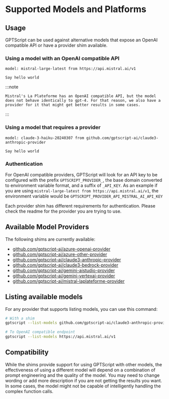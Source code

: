 # Supported Models and Platforms

## Usage

GPTScript can be used against alternative models that expose an OpenAI compatible API or have a provider shim available.

### Using a model with an OpenAI compatible API

```gptscript
model: mistral-large-latest from https://api.mistral.ai/v1

Say hello world
```

:::note

    Mistral's La Plateforme has an OpenAI compatible API, but the model does not behave identically to gpt-4. For that reason, we also have a provider for it that might get better results in some cases.

:::

### Using a model that requires a provider
```gptscript
model: claude-3-haiku-20240307 from github.com/gptscript-ai/claude3-anthropic-provider

Say hello world
```

### Authentication

For OpenAI compatible providers, GPTScript will look for an API key to be configured with the
prefix `GPTSCRIPT_PROVIDER_`, the base domain converted to environment variable format, and a suffix of `_API_KEY`.
As an example if you are using `mistral-large-latest from https://api.mistral.ai/v1`, the environment variable would
be `GPTSCRIPT_PROVIDER_API_MISTRAL_AI_API_KEY`

Each provider shim has different requirements for authentication. Please check the readme for the provider you are
trying to use.

## Available Model Providers

The following shims are currently available:

* [github.com/gptscript-ai/azure-openai-provider](https://github.com/gptscript-ai/azure-openai-provider)
* [github.com/gptscript-ai/azure-other-provider](https://github.com/gptscript-ai/azure-other-provider)
* [github.com/gptscript-ai/claude3-anthropic-provider](https://github.com/gptscript-ai/claude3-anthropic-provider)
* [github.com/gptscript-ai/claude3-bedrock-provider](https://github.com/gptscript-ai/claude3-bedrock-provider)
* [github.com/gptscript-ai/gemini-aistudio-provider](https://github.com/gptscript-ai/gemini-aistudio-provider)
* [github.com/gptscript-ai/gemini-vertexai-provider](https://github.com/gptscript-ai/gemini-vertexai-provider)
* [github.com/gptscript-ai/mistral-laplateforme-provider](https://github.com/gptscript-ai/mistral-laplateforme-provider)

## Listing available models

For any provider that supports listing models, you can use this command:

```bash
# With a shim
gptscript --list-models github.com/gptscript-ai/claude3-anthropic-provider

# To OpenAI compatible endpoint
gptscript --list-models https://api.mistral.ai/v1
```

## Compatibility

While the shims provide support for using GPTScript with other models, the effectiveness of using a
different model will depend on a combination of prompt engineering and the quality of the model. You may need to change
wording or add more description if you are not getting the results you want. In some cases, the model might not be
capable of intelligently handling the complex function calls.
